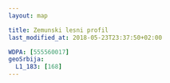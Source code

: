 ```yaml
---
layout: map

title: Zemunski lesni profil
last_modified_at: 2018-05-23T23:37:50+02:00

WDPA: [555560017]
geoSrbija:
  L1_183: [168]
---
```

